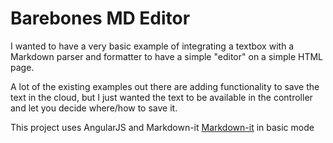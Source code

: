 # Barebones MD Editor

I wanted to have a very basic example of integrating a textbox with a Markdown parser and formatter to have a simple "editor" on a simple HTML page. 

A lot of the existing examples out there are adding functionality to save the text in the cloud, but I just wanted the text to be available in the controller and let you decide where/how to save it. 

This project uses AngularJS and Markdown-it [Markdown-it](https://www.npmjs.com/package/markdown-it) in basic mode 
